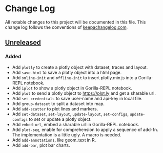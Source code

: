 # Change Log
All notable changes to this project will be documented in this file. This change log follows the conventions of [keepachangelog.com](http://keepachangelog.com/).

## [Unreleased]
### Added
- Add `plotly` to create a plotly object with dataset, traces and layout.
- Add `save-html` to save a plotly object into a html page.
- Add `online-init` and `offline-init` to insert plotly.min.js into a Gorilla-REPL notebook.
- Add `iplot` to show a plotly object in Gorilla-REPL notebook.
- Add `plot` to send a plotly object to https://plot.ly and get a sharable url.
- Add `set-credentials` to save user-name and api-key in local file.
- Add `group-dataset` to split a dataset into map.
- Add `add-scatter` to plot lines and markers.
- Add `set-dataset`, `set-layout`, `update-layout`, `set-configs`, `update-configs` to set or update a plotly object. 
- Add `embed-url`, embed a sharable url in Gorilla-REPL notebook.
- Add `plot-seq`, enable for comprehension to apply a sequence of add-fn. The implementation is a little ugly. A macro is needed.
- Add `add-annotations`, like geom_text in R.
- Add `add-bar`, plot bar charts.

[Unreleased]: https://github.com/findmyway/plotly-clj
